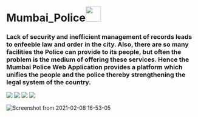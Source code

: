 # Mumbai_Police<img src="https://user-images.githubusercontent.com/52334437/107213570-9f626e00-6a2e-11eb-8bca-d09303c6a0dd.png" width="40">

### Lack of security and inefficient management of records leads to enfeeble law and order in the city. Also, there are so many facilities the Police can provide to its people, but often the problem is the medium of offering these services. Hence the Mumbai Police Web Application provides a platform which unifies the people and the police thereby strengthening the legal system of the country.

[![](https://img.shields.io/badge/Made%20With-Leaflet-228B22?style=for-the-badge&logo=Leaflet)](https://www.tensorflow.org "Tensorflow")
[![](https://img.shields.io/badge/Made_with-Django-red?style=for-the-badge&logo=Django)](https://keras.io "Keras")
[![](https://img.shields.io/badge/Made%20With-Python-informational?style=for-the-badge&logo=Python)](https://www.python.org "Python")
[![](https://img.shields.io/badge/%E2%86%91_Deploy_to-Heroku-7056bf.svg?style=for-the-badge)](https://mumbaipolice.herokuapp.com/)

![Screenshot from 2021-02-08 16-53-05](https://user-images.githubusercontent.com/52334437/107213372-4db9e380-6a2e-11eb-83c6-c85810400223.png)
